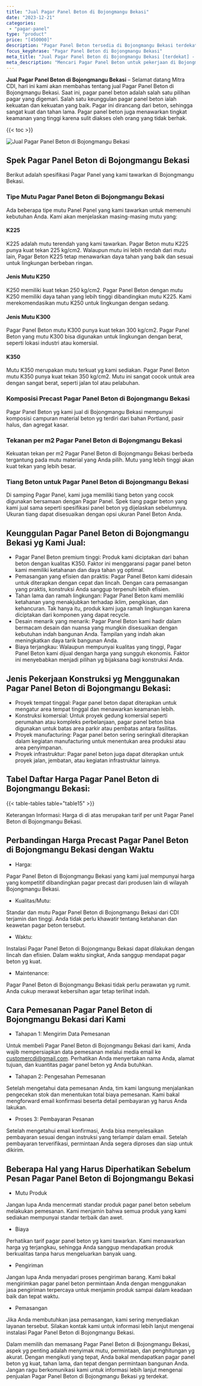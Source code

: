```yaml
---
title: "Jual Pagar Panel Beton di Bojongmangu Bekasi"
date: "2023-12-21"
categories:
 - "pagar-panel"
type: "product"
price: "[450000]"
description: "Pagar Panel Beton tersedia di Bojongmangu Bekasi terdekat. Pagar Panel Beton ini umumnya diaplikasikan dalam pekerjaan pembangunan sebagai pagar pengamanan yang kuat dan awet. Kontak kami untuk mendapatkan lebih lanjut."
focus_keyphrase: "Pagar Panel Beton di Bojongmangu Bekasi"
meta_title: "Jual Pagar Panel Beton di Bojongmangu Bekasi [terdekat] - CDI"
meta_description: "Mencari Pagar Panel Beton untuk pekerjaan di Bojongmangu Bekasi? Kami memiliki Pagar Panel Beton yang berkualitas untuk pagar lahan. Dapatkan harga terbaik sekarang."
---
```


**Jual Pagar Panel Beton di Bojongmangu Bekasi** – Selamat datang Mitra CDI, hari ini kami akan membahas tentang jual Pagar Panel Beton di Bojongmangu Bekasi. Saat ini, pagar panel beton adalah salah satu pilihan pagar yang digemari. Salah satu keunggulan pagar panel beton ialah kekuatan dan kekuatan yang baik. Pagar ini dirancang dari beton, sehingga sangat kuat dan tahan lama. Pagar panel beton juga menawarkan tingkat keamanan yang tinggi karena sulit diakses oleh orang yang tidak berhak.

{{< toc >}}

![Jual Pagar Panel Beton di Bojongmangu Bekasi](/images/pagar-panel/pagar-panel-25.jpg)

## Spek Pagar Panel Beton di Bojongmangu Bekasi

Berikut adalah spesifikasi Pagar Panel yang kami tawarkan di Bojongmangu Bekasi.

### Tipe Mutu Pagar Panel Beton di Bojongmangu Bekasi

Ada beberapa tipe mutu Panel Panel yang kami tawarkan untuk memenuhi kebutuhan Anda. Kami akan menjelaskan masing-masing mutu yang:

#### K225

K225 adalah mutu terendah yang kami tawarkan. Pagar Beton mutu K225 punya kuat tekan 225 kg/cm2. Walaupun mutu ini lebih rendah dari mutu lain, Pagar Beton K225 tetap menawarkan daya tahan yang baik dan sesuai untuk lingkungan berbeban ringan.

#### Jenis Mutu K250

K250 memiliki kuat tekan 250 kg/cm2. Pagar Panel Beton dengan mutu K250 memiliki daya tahan yang lebih tinggi dibandingkan mutu K225. Kami merekomendasikan mutu K250 untuk lingkungan dengan sedang.

#### Jenis Mutu K300

Pagar Panel Beton mutu K300 punya kuat tekan 300 kg/cm2. Pagar Panel Beton yang mutu K300 bisa digunakan untuk lingkungan dengan berat, seperti lokasi industri atau komersial.

#### K350

Mutu K350 merupakan mutu terkuat yg kami sediakan. Pagar Panel Beton mutu K350 punya kuat tekan 350 kg/cm2. Mutu ini sangat cocok untuk area dengan sangat berat, seperti jalan tol atau pelabuhan.

### Komposisi Precast Pagar Panel Beton di Bojongmangu Bekasi

Pagar Panel Beton yg kami jual di Bojongmangu Bekasi mempunyai komposisi campuran material beton yg terdiri dari bahan Portland, pasir halus, dan agregat kasar.

### Tekanan per m2 Pagar Panel Beton di Bojongmangu Bekasi

Kekuatan tekan per m2 Pagar Panel Beton di Bojongmangu Bekasi berbeda tergantung pada mutu material yang Anda pilih. Mutu yang lebih tinggi akan kuat tekan yang lebih besar.

### Tiang Beton untuk Pagar Panel Beton di Bojongmangu Bekasi

Di samping Pagar Panel, kami juga memiliki tiang beton yang cocok digunakan bersamaan dengan Pagar Panel. Spek tiang pagar beton yang kami jual sama seperti spesifikasi panel beton yg dijelaskan sebelumnya. Ukuran tiang dapat disesuaikan dengan opsi ukuran Panel Beton Anda.

## Keunggulan Pagar Panel Beton di Bojongmangu Bekasi yg Kami Jual:

*   Pagar Panel Beton premium tinggi: Produk kami diciptakan dari bahan beton dengan kualitas K350. Faktor ini menggaransi pagar panel beton kami memiliki ketahanan dan daya tahan yg optimal.
*   Pemasangan yang efisien dan praktis: Pagar Panel Beton kami didesain untuk diterapkan dengan cepat dan lincah. Dengan cara pemasangan yang praktis, konstruksi Anda sanggup terpenuhi lebih efisien.
*   Tahan lama dan ramah lingkungan: Pagar Panel Beton kami memiliki ketahanan yang menakjubkan terhadap iklim, pengikisan, dan kehancuran. Tak hanya itu, produk kami juga ramah lingkungan karena diciptakan dari komponen yang dapat recycle.
*   Desain menarik yang menarik: Pagar Panel Beton kami hadir dalam bermacam desain dan nuansa yang mungkin disesuaikan dengan kebutuhan indah bangunan Anda. Tampilan yang indah akan meningkatkan daya tarik bangunan Anda.
*   Biaya terjangkau: Walaupun mempunyai kualitas yang tinggi, Pagar Panel Beton kami dijual dengan harga yang sungguh ekonomis. Faktor ini menyebabkan menjadi pilihan yg bijaksana bagi konstruksi Anda.

## Jenis Pekerjaan Konstruksi yg Menggunakan Pagar Panel Beton di Bojongmangu Bekasi:

*   Proyek tempat tinggal: Pagar panel beton dapat diterapkan untuk mengatur area tempat tinggal dan menawarkan keamanan lebih.
*   Konstruksi komersial: Untuk proyek gedung komersial seperti perumahan atau kompleks perbelanjaan, pagar panel beton bisa digunakan untuk batas area parkir atau pembatas antara fasilitas.
*   Proyek manufacturing: Pagar panel beton sering seringkali diterapkan dalam kegiatan manufacturing untuk menentukan area produksi atau area penyimpanan.
*   Proyek infrastruktur: Pagar panel beton juga dapat diterapkan untuk proyek jalan, jembatan, atau kegiatan infrastruktur lainnya.

## Tabel Daftar Harga Pagar Panel Beton di Bojongmangu Bekasi:

{{< table-tables table="table15" >}}

Keterangan Informasi: Harga di di atas merupakan tarif per unit Pagar Panel Beton di Bojongmangu Bekasi.

## Perbandingan Harga Precast Pagar Panel Beton di Bojongmangu Bekasi dengan Waktu

*   Harga:

Pagar Panel Beton di Bojongmangu Bekasi yang kami jual mempunyai harga yang kompetitif dibandingkan pagar precast dari produsen lain di wilayah Bojongmangu Bekasi.
*   Kualitas/Mutu:

Standar dan mutu Pagar Panel Beton di Bojongmangu Bekasi dari CDI terjamin dan tinggi. Anda tidak perlu khawatir tentang ketahanan dan keawetan pagar beton tersebut.
*   Waktu:

Instalasi Pagar Panel Beton di Bojongmangu Bekasi dapat dilakukan dengan lincah dan efisien. Dalam waktu singkat, Anda sanggup mendapat pagar beton yg kuat.
*   Maintenance:

Pagar Panel Beton di Bojongmangu Bekasi tidak perlu perawatan yg rumit. Anda cukup merawat kebersihan agar tetap terlihat indah.

## Cara Pemesanan Pagar Panel Beton di Bojongmangu Bekasi dari Kami

*   Tahapan 1: Mengirim Data Pemesanan

Untuk membeli Pagar Panel Beton di Bojongmangu Bekasi dari kami, Anda wajib mempersiapkan data pemesanan melalui media email ke customercdi@gmail.com. Perhatikan Anda menyertakan nama Anda, alamat tujuan, dan kuantitas pagar panel beton yg Anda butuhkan.
*   Tahapan 2: Pengesahan Pemesanan

Setelah mengetahui data pemesanan Anda, tim kami langsung menjalankan pengecekan stok dan menentukan total biaya pemesanan. Kami bakal mengforward email konfirmasi beserta detail pembayaran yg harus Anda lakukan.
*   Proses 3: Pembayaran Pesanan

Setelah mengetahui email konfirmasi, Anda bisa menyelesaikan pembayaran sesuai dengan instruksi yang terlampir dalam email. Setelah pembayaran terverifikasi, permintaan Anda segera diproses dan siap untuk dikirim.

## Beberapa Hal yang Harus Diperhatikan Sebelum Pesan Pagar Panel Beton di Bojongmangu Bekasi

*   Mutu Produk

Jangan lupa Anda mencermati standar produk pagar panel beton sebelum melakukan pemesanan. Kami menjamin bahwa semua produk yang kami sediakan mempunyai standar terbaik dan awet.
*   Biaya

Perhatikan tarif pagar panel beton yg kami tawarkan. Kami menawarkan harga yg terjangkau, sehingga Anda sanggup mendapatkan produk berkualitas tanpa harus mengeluarkan banyak uang.
*   Pengiriman

Jangan lupa Anda menyadari proses pengiriman barang. Kami bakal mengirimkan pagar panel beton permintaan Anda dengan menggunakan jasa pengiriman terpercaya untuk menjamin produk sampai dalam keadaan baik dan tepat waktu.
*   Pemasangan

Jika Anda membutuhkan jasa pemasangan, kami sering menyediakan layanan tersebut. Silakan kontak kami untuk informasi lebih lanjut mengenai instalasi Pagar Panel Beton di Bojongmangu Bekasi.

Dalam memilih dan memasang Pagar Panel Beton di Bojongmangu Bekasi, aspek yg penting adalah menyimak mutu, permintaan, dan penghitungan yg akurat. Dengan mengikuti yang tepat, Anda bakal mendapatkan pagar panel beton yg kuat, tahan lama, dan tepat dengan permintaan bangunan Anda. Jangan ragu berkomunikasi kami untuk informasi lebih lanjut mengenai penjualan Pagar Panel Beton di Bojongmangu Bekasi yg terdekat.